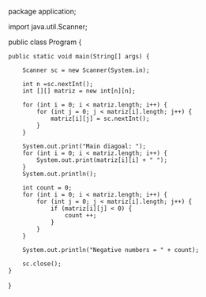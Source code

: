 package application;

import java.util.Scanner;

public class Program {

	public static void main(String[] args) {
		
		Scanner sc = new Scanner(System.in);
		
		int n =sc.nextInt();
		int [][] matriz = new int[n][n];
		
		for (int i = 0; i < matriz.length; i++) {
			for (int j = 0; j < matriz[i].length; j++) {
				matriz[i][j] = sc.nextInt();
			}
		}
		
		System.out.print("Main diagoal: ");
		for (int i = 0; i < matriz.length; i++) {
			System.out.print(matriz[i][i] + " ");
		}
		System.out.println();
		
		int count = 0;
		for (int i = 0; i < matriz.length; i++) {
			for (int j = 0; j < matriz[i].length; j++) {
				if (matriz[i][j] < 0) {
					count ++;
				}
			}
		}
		
		System.out.println("Negative numbers = " + count);
		
		sc.close();
	}

}
